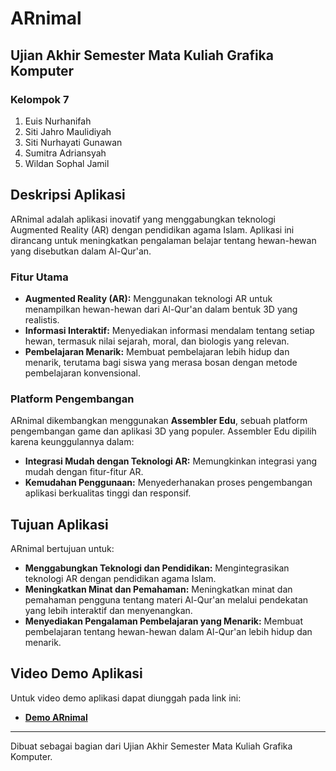 # ARnimal

## Ujian Akhir Semester Mata Kuliah Grafika Komputer

### Kelompok 7
1. Euis Nurhanifah
2. Siti Jahro Maulidiyah
3. Siti Nurhayati Gunawan
4. Sumitra Adriansyah
5. Wildan Sophal Jamil

## Deskripsi Aplikasi
ARnimal adalah aplikasi inovatif yang menggabungkan teknologi Augmented Reality (AR) dengan pendidikan agama Islam. Aplikasi ini dirancang untuk meningkatkan pengalaman belajar tentang hewan-hewan yang disebutkan dalam Al-Qur'an. 

### Fitur Utama
- **Augmented Reality (AR):** Menggunakan teknologi AR untuk menampilkan hewan-hewan dari Al-Qur'an dalam bentuk 3D yang realistis.
- **Informasi Interaktif:** Menyediakan informasi mendalam tentang setiap hewan, termasuk nilai sejarah, moral, dan biologis yang relevan.
- **Pembelajaran Menarik:** Membuat pembelajaran lebih hidup dan menarik, terutama bagi siswa yang merasa bosan dengan metode pembelajaran konvensional.

### Platform Pengembangan
ARnimal dikembangkan menggunakan **Assembler Edu**, sebuah platform pengembangan game dan aplikasi 3D yang populer. Assembler Edu dipilih karena keunggulannya dalam:
- **Integrasi Mudah dengan Teknologi AR:** Memungkinkan integrasi yang mudah dengan fitur-fitur AR.
- **Kemudahan Penggunaan:** Menyederhanakan proses pengembangan aplikasi berkualitas tinggi dan responsif.

## Tujuan Aplikasi
ARnimal bertujuan untuk:
- **Menggabungkan Teknologi dan Pendidikan:** Mengintegrasikan teknologi AR dengan pendidikan agama Islam.
- **Meningkatkan Minat dan Pemahaman:** Meningkatkan minat dan pemahaman pengguna tentang materi Al-Qur'an melalui pendekatan yang lebih interaktif dan menyenangkan.
- **Menyediakan Pengalaman Pembelajaran yang Menarik:** Membuat pembelajaran tentang hewan-hewan dalam Al-Qur'an lebih hidup dan menarik.

## Video Demo Aplikasi
Untuk video demo aplikasi dapat diunggah pada link ini:
- **[Demo ARnimal]()**

---

Dibuat sebagai bagian dari Ujian Akhir Semester Mata Kuliah Grafika Komputer.
